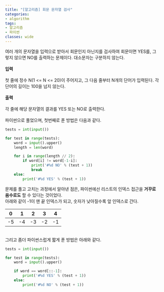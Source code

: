 ```yaml
---
title: "[알고리즘] 회문 문자열 검사"
categories:
- algorithm
tags:
- 알고리즘
- 파이썬
classes: wide
---
```


여러 개의 문자열을 입력으로 받아서 회문인지 아닌지를 검사하여 회문이면 YES를, 그렇지 않으면 NO를 출력하는 문제이다. 대소문자는 구분하지 않는다.
<br>
<br>**입력**
<br>
<br>첫 줄에 정수 N(1 <= N <= 20)이 주어지고, 그 다음 줄부터 N개의 단어가 입력된다. 각 단어의 길이는 100을 넘지 않는다.
<br>
<br>**출력**
<br>
<br>각 줄에 해당 문자열의 결과를 YES 또는 NO로 출력한다.
<br>
<br>파이썬으로 풀었으며, 첫번째로 푼 방법은 다음과 같다.

```python
tests = int(input())

for test in range(tests):
    word = input().upper()
    length = len(word)

    for i in range(length // 2):
        if word[i] != word[-1-i]:
            print('#%d NO' % (test + 1))
            break
    else:
        print('#%d YES' % (test + 1))

```

문제를 풀고 고치는 과정에서 알아낸 점은, 파이썬에선 리스트의 인덱스 접근을 **거꾸로 음수로도** 할 수 있다는 것이었다.
<br>아래와 같이 -1이 맨 끝 인덱스가 되고, 숫자가 낮아질수록 앞 인덱스로 간다.


|0|1|2|3|4|
|--|--|--|--|--|
|-5|-4|-3|-2|-1|


<br>그리고 좀더 파이썬스럽게 짧게 푼 방법은 아래와 같다.

```python
tests = int(input())

for test in range(tests):
    word = input().upper()

    if word == word[::-1]:
        print('#%d YES' % (test + 1))
    else:
        print('#%d NO' % (test + 1))
```

